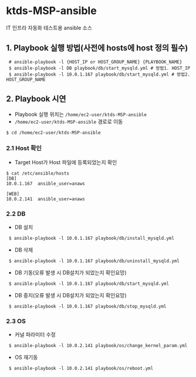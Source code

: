 # ktds-MSP-ansible
IT 인프라 자동화 테스트용 ansible 소스

## 1. Playbook 실행 방법(사전에 hosts에 host 정의 필수)

```shell
 # ansible-playbook -l {HOST_IP or HOST_GROUP_NAME} {PLAYBOOK_NAME} 
 $ ansible-playbook -l DB playbook/db/start_mysqld.yml # 방법1. HOST_IP 
 $ ansible-playbook -l 10.0.1.167 playbook/db/start_mysqld.yml # 방법2. HOST_GROUP_NAME
```

## 2. Playbook 시연
* Playbook 실행 위치는 `/home/ec2-user/ktds-MSP-ansible`
* `/home/ec2-user/ktds-MSP-ansible` 경로로 이동

```shell
$ cd /home/ec2-user/ktds-MSP-ansible
```
### 2.1 Host 확인
 * Target Host가 Host 파일에 등록되었는지 확인
```shell
$ cat /etc/ansible/hosts 
[DB]
10.0.1.167	ansible_user=anaws

[WEB]
10.0.2.141	ansible_user=anaws
```

### 2.2 DB 

 * DB 설치
```shell
 $ ansible-playbook -l 10.0.1.167 playbook/db/install_mysqld.yml
```

 * DB 삭제

```shell
 $ ansible-playbook -l 10.0.1.167 playbook/db/uninstall_mysqld.yml
```

 * DB 기동(오류 발생 시 DB설치가 되었는지 확인요망)

```shell
 $ ansible-playbook -l 10.0.1.167 playbook/db/start_mysqld.yml
```

 * DB 중지(오류 발생 시 DB설치가 되었는지 확인요망)

```shell
 $ ansible-playbook -l 10.0.1.167 playbook/db/stop_mysqld.yml
```

### 2.3 OS

 * 커널 파라미터 수정

```shell
 $ ansible-playbook -l 10.0.2.141 playbook/os/change_kernel_param.yml
```

 * OS 재기동

```shell
 $ ansible-playbook -l 10.0.2.141 playbook/os/reboot.yml
```


